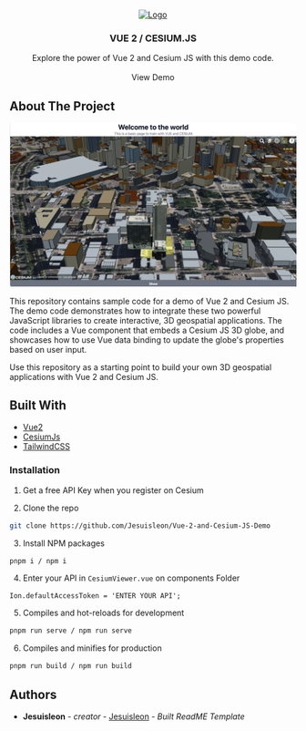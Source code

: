 <br/>
<p align="center">
  <a href="https://github.com/Jesuisleon/Vue-2-and-Cesium-JS-Demo">
    <img src="https://images.prismic.io/cesium/d8282fb7-4939-4a71-a4e2-08005792e788_cesium-logo-globe.jpg?auto=compress,format&rect=0,9,1172,612&w=1200&h=627" alt="Logo" width="400" height="200">
  </a>

  <h3 align="center">VUE 2 / CESIUM.JS</h3>

  <p align="center">
    Explore the power of Vue 2 and Cesium JS with this demo code.
    <br/>
    <br/>
    <a https://vue-2-and-cesium-js-demo.vercel.app/">View Demo</a>
  </p>
</p>


## About The Project

![Screen Shot](src/assets/screenshot.png)

This repository contains sample code for a demo of Vue 2 and Cesium JS. 
The demo code demonstrates how to integrate these two powerful JavaScript libraries to create interactive, 3D geospatial applications. The code includes a Vue component that embeds a Cesium JS 3D globe, and showcases how to use Vue data binding to update the globe's properties based on user input. 

Use this repository as a starting point to build your own 3D geospatial applications with Vue 2 and Cesium JS.

## Built With

* [Vue2](https://v2.vuejs.org/)
* [CesiumJs](https://cesium.com/)
* [TailwindCSS](https://tailwindcss.com/)


### Installation

1. Get a free API Key when you register on Cesium

2. Clone the repo

```sh
git clone https://github.com/Jesuisleon/Vue-2-and-Cesium-JS-Demo
```

3. Install NPM packages

```sh
pnpm i / npm i
```

4. Enter your API in `CesiumViewer.vue` on components Folder

```JS
Ion.defaultAccessToken = 'ENTER YOUR API';
```

5. Compiles and hot-reloads for development

```sh
pnpm run serve / npm run serve
```

6. Compiles and minifies for production 

```sh
pnpm run build / npm run build
```

## Authors

* **Jesuisleon** - *creator* - [Jesuisleon](https://github.com/Jesuisleon) - *Built ReadME Template*

